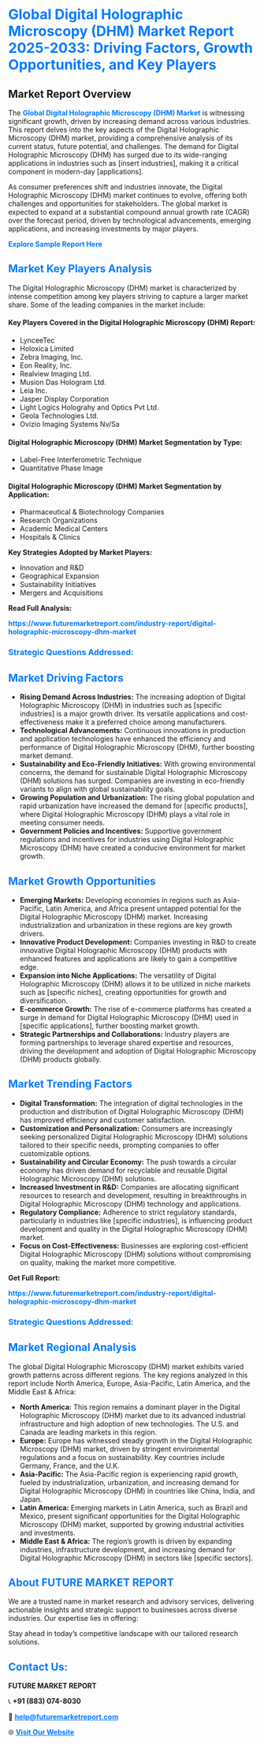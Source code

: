 <h1 style="color: #007BFF;">Global Digital Holographic Microscopy (DHM) Market Report 2025-2033: Driving Factors, Growth Opportunities, and Key Players</h1>

<section id="overview">
<h2>Market Report Overview</h2>
<p>The <a href="https://www.futuremarketreport.com/industry-report/digital-holographic-microscopy-dhm-market" style="color: #007BFF; text-decoration: none;"><strong>Global Digital Holographic Microscopy (DHM) Market</strong></a> is witnessing significant growth, driven by increasing demand across various industries. This report delves into the key aspects of the Digital Holographic Microscopy (DHM) market, providing a comprehensive analysis of its current status, future potential, and challenges. The demand for Digital Holographic Microscopy (DHM) has surged due to its wide-ranging applications in industries such as [insert industries], making it a critical component in modern-day [applications].</p>
<p>As consumer preferences shift and industries innovate, the Digital Holographic Microscopy (DHM) market continues to evolve, offering both challenges and opportunities for stakeholders. The global market is expected to expand at a substantial compound annual growth rate (CAGR) over the forecast period, driven by technological advancements, emerging applications, and increasing investments by major players.</p>
</section>

<section id="overview">
<p><a href="https://www.futuremarketreport.com/request-sample/reportId=58484" style="color: #007BFF; text-decoration: none;"><strong>Explore Sample Report Here</strong></a></p>
</section>

<section id="key-players">
<h2 style="color: #007BFF;">Market Key Players Analysis</h2>
<p>The Digital Holographic Microscopy (DHM) market is characterized by intense competition among key players striving to capture a larger market share. Some of the leading companies in the market include:</p>
<h4>Key Players Covered in the Digital Holographic Microscopy (DHM) Report:</h4>
<ul><li>LynceeTec</li><li>Holoxica Limited</li><li>Zebra Imaging, Inc.</li><li>Eon Reality, Inc.</li><li>Realview Imaging Ltd.</li><li>Musion Das Hologram Ltd.</li><li>Leia Inc.</li><li>Jasper Display Corporation</li><li>Light Logics Holograhy and Optics Pvt Ltd.</li><li>Geola Technologies Ltd.</li><li>Ovizio Imaging Systems Nv/Sa</li></ul>
<h4>Digital Holographic Microscopy (DHM) Market Segmentation by Type:</h4>
<ul><li>Label-Free Interferometric Technique</li><li>Quantitative Phase Image</li></ul>

<h4>Digital Holographic Microscopy (DHM) Market Segmentation by Application:</h4>
<ul><li>Pharmaceutical &amp; Biotechnology Companies</li><li>Research Organizations</li><li>Academic Medical Centers</li><li>Hospitals &amp; Clinics</li></ul>
<p><strong>Key Strategies Adopted by Market Players:</strong></p>
<ul>
<li>Innovation and R&D</li>
<li>Geographical Expansion</li>
<li>Sustainability Initiatives</li>
<li>Mergers and Acquisitions</li>
</ul>
</section>

<section>
<p><strong>Read Full Analysis: </strong></p><a href="https://www.futuremarketreport.com/industry-report/digital-holographic-microscopy-dhm-market" style="color: #007BFF; text-decoration: none;"><strong>https://www.futuremarketreport.com/industry-report/digital-holographic-microscopy-dhm-market</strong></a>
<h3 style="color: #007BFF;">Strategic Questions Addressed:</h3>
</section>

<section id="driving-factors">
<h2 style="color: #007BFF;">Market Driving Factors</h2>
<ul>
<li><strong>Rising Demand Across Industries:</strong> The increasing adoption of Digital Holographic Microscopy (DHM) in industries such as [specific industries] is a major growth driver. Its versatile applications and cost-effectiveness make it a preferred choice among manufacturers.</li>
<li><strong>Technological Advancements:</strong> Continuous innovations in production and application technologies have enhanced the efficiency and performance of Digital Holographic Microscopy (DHM), further boosting market demand.</li>
<li><strong>Sustainability and Eco-Friendly Initiatives:</strong> With growing environmental concerns, the demand for sustainable Digital Holographic Microscopy (DHM) solutions has surged. Companies are investing in eco-friendly variants to align with global sustainability goals.</li>
<li><strong>Growing Population and Urbanization:</strong> The rising global population and rapid urbanization have increased the demand for [specific products], where Digital Holographic Microscopy (DHM) plays a vital role in meeting consumer needs.</li>
<li><strong>Government Policies and Incentives:</strong> Supportive government regulations and incentives for industries using Digital Holographic Microscopy (DHM) have created a conducive environment for market growth.</li>
</ul>
</section>

<section id="growth-opportunities">
<h2 style="color: #007BFF;">Market Growth Opportunities</h2>
<ul>
<li><strong>Emerging Markets:</strong> Developing economies in regions such as Asia-Pacific, Latin America, and Africa present untapped potential for the Digital Holographic Microscopy (DHM) market. Increasing industrialization and urbanization in these regions are key growth drivers.</li>
<li><strong>Innovative Product Development:</strong> Companies investing in R&D to create innovative Digital Holographic Microscopy (DHM) products with enhanced features and applications are likely to gain a competitive edge.</li>
<li><strong>Expansion into Niche Applications:</strong> The versatility of Digital Holographic Microscopy (DHM) allows it to be utilized in niche markets such as [specific niches], creating opportunities for growth and diversification.</li>
<li><strong>E-commerce Growth:</strong> The rise of e-commerce platforms has created a surge in demand for Digital Holographic Microscopy (DHM) used in [specific applications], further boosting market growth.</li>
<li><strong>Strategic Partnerships and Collaborations:</strong> Industry players are forming partnerships to leverage shared expertise and resources, driving the development and adoption of Digital Holographic Microscopy (DHM) products globally.</li>
</ul>
</section>

<section id="trending-factors">
<h2 style="color: #007BFF;">Market Trending Factors</h2>
<ul>
<li><strong>Digital Transformation:</strong> The integration of digital technologies in the production and distribution of Digital Holographic Microscopy (DHM) has improved efficiency and customer satisfaction.</li>
<li><strong>Customization and Personalization:</strong> Consumers are increasingly seeking personalized Digital Holographic Microscopy (DHM) solutions tailored to their specific needs, prompting companies to offer customizable options.</li>
<li><strong>Sustainability and Circular Economy:</strong> The push towards a circular economy has driven demand for recyclable and reusable Digital Holographic Microscopy (DHM) solutions.</li>
<li><strong>Increased Investment in R&D:</strong> Companies are allocating significant resources to research and development, resulting in breakthroughs in Digital Holographic Microscopy (DHM) technology and applications.</li>
<li><strong>Regulatory Compliance:</strong> Adherence to strict regulatory standards, particularly in industries like [specific industries], is influencing product development and quality in the Digital Holographic Microscopy (DHM) market.</li>
<li><strong>Focus on Cost-Effectiveness:</strong> Businesses are exploring cost-efficient Digital Holographic Microscopy (DHM) solutions without compromising on quality, making the market more competitive.</li>
</ul>
</section>

<section>
<p><strong>Get Full Report: </strong></p><a href="https://www.futuremarketreport.com/industry-report/digital-holographic-microscopy-dhm-market" style="color: #007BFF; text-decoration: none;"><strong>https://www.futuremarketreport.com/industry-report/digital-holographic-microscopy-dhm-market</strong></a>
<h3 style="color: #007BFF;">Strategic Questions Addressed:</h3>
</section>


<section id="regional-analysis">
<h2 style="color: #007BFF;">Market Regional Analysis</h2>
<p>The global Digital Holographic Microscopy (DHM) market exhibits varied growth patterns across different regions. The key regions analyzed in this report include North America, Europe, Asia-Pacific, Latin America, and the Middle East & Africa:</p>
<ul>
<li><strong>North America:</strong> This region remains a dominant player in the Digital Holographic Microscopy (DHM) market due to its advanced industrial infrastructure and high adoption of new technologies. The U.S. and Canada are leading markets in this region.</li>
<li><strong>Europe:</strong> Europe has witnessed steady growth in the Digital Holographic Microscopy (DHM) market, driven by stringent environmental regulations and a focus on sustainability. Key countries include Germany, France, and the U.K.</li>
<li><strong>Asia-Pacific:</strong> The Asia-Pacific region is experiencing rapid growth, fueled by industrialization, urbanization, and increasing demand for Digital Holographic Microscopy (DHM) in countries like China, India, and Japan.</li>
<li><strong>Latin America:</strong> Emerging markets in Latin America, such as Brazil and Mexico, present significant opportunities for the Digital Holographic Microscopy (DHM) market, supported by growing industrial activities and investments.</li>
<li><strong>Middle East & Africa:</strong> The region’s growth is driven by expanding industries, infrastructure development, and increasing demand for Digital Holographic Microscopy (DHM) in sectors like [specific sectors].</li>
</ul>
</section>

<footer>
<h2 style="color: #007BFF;">About FUTURE MARKET REPORT</h2>
<p>We are a trusted name in market research and advisory services, delivering actionable insights and strategic support to businesses across diverse industries. Our expertise lies in offering:</p>

<p>Stay ahead in today’s competitive landscape with our tailored research solutions.</p>

<h2 style="color: #007BFF;">Contact Us:</h2>
<p><strong>FUTURE MARKET REPORT</strong></p>
<p>📞 <strong>+91 (883) 074-8030</strong></p>
<p>📧 <strong><a href="mailto:help@futuremarketreport.com" style="color: #007BFF;">help@futuremarketreport.com</a></strong></p>
<p>🌐 <strong><a href="https://www.futuremarketreport.com/" style="color: #007BFF;">Visit Our Website</a></strong></p>
</footer>